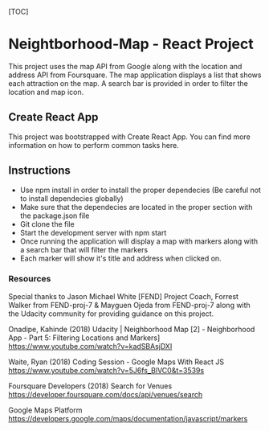 [TOC]
# Neightborhood-Map - React Project

This project uses the map API from Google along with the location and address API from Foursquare. The map application displays a list that shows each attraction on the map. A search bar is provided in order to filter the location and map icon.


## Create React App
This project was bootstrapped with Create React App. You can find more information on how to perform common tasks here.

## Instructions
- Use npm install in order to install the proper dependecies (Be careful not to install dependecies globally)
- Make sure that the dependecies are located in the proper section with the package.json file
- Git clone the file
- Start the development server with npm start
- Once running the application will display a map with markers along with a search bar that will filter the markers
- Each marker will show it's title and address when clicked on.

### Resources
Special thanks to Jason Michael White [FEND] Project Coach, Forrest Walker from FEND-proj-7 & Mayguen Ojeda from FEND-proj-7 along with the Udacity community for providing guidance on this project.

Onadipe, Kahinde (2018) Udacity | Neighborhood Map [2] - Neighborhood App - Part 5: Filtering Locations and Markers] https://www.youtube.com/watch?v=kadSBAsjDXI

Waite, Ryan (2018) Coding Session - Google Maps With React JS https://www.youtube.com/watch?v=5J6fs_BlVC0&t=3539s

Foursquare Developers (2018) Search for Venues https://developer.foursquare.com/docs/api/venues/search

Google Maps Platform https://developers.google.com/maps/documentation/javascript/markers
